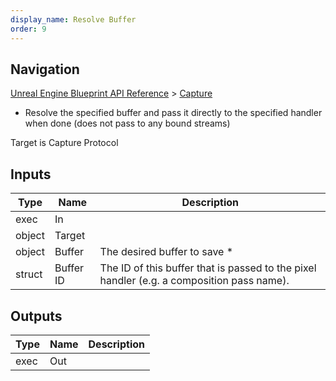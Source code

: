 ```yaml
---
display_name: Resolve Buffer
order: 9
---
```

## Navigation

[Unreal Engine Blueprint API Reference](https://dev.epicgames.com/documentation/en-us/unreal-engine/BlueprintAPI) > [Capture](https://dev.epicgames.com/documentation/en-us/unreal-engine/BlueprintAPI/Capture)

- Resolve the specified buffer and pass it directly to the specified handler when done (does not pass to any bound streams)

Target is Capture Protocol

## Inputs

| Type | Name | Description |
| --- | --- | --- |
| exec | In |  |
| object | Target |  |
| object | Buffer | The desired buffer to save * |
| struct | Buffer ID | The ID of this buffer that is passed to the pixel handler (e.g. a composition pass name). |

## Outputs

| Type | Name | Description |
| --- | --- | --- |
| exec | Out |  |
